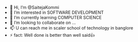 - 👋 Hi, I’m @SaitejaKommi
- 👀 I’m interested in SOFTWARE DEVELOPMENT
- 🌱 I’m currently learning COMPUTER SCIENCE
- 💞️ I’m looking to collaborate on ...
- 📫 U can reach me in scaler school of technology in banglore 
- ⚡ fact: Well done is better than well said👍

<!---
SaitejaKommi/SaitejaKommi is a ✨ special ✨ repository because its `README.md` (this file) appears on your GitHub profile.
You can click the Preview link to take a look at your changes.
--->
